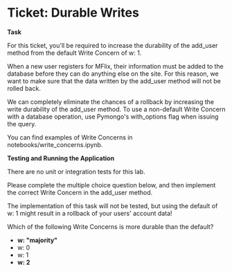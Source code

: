 # Ticket: Durable Writes

**Task**

For this ticket, you'll be required to increase the durability of the add_user method from the default Write Concern of w: 1.

When a new user registers for MFlix, their information must be added to the database before they can do anything else on the site. For this reason, we want to make sure that the data written by the add_user method will not be rolled back.

We can completely eliminate the chances of a rollback by increasing the write durability of the add_user method. To use a non-default Write Concern with a database operation, use Pymongo's with_options flag when issuing the query.

You can find examples of Write Concerns in notebooks/write_concerns.ipynb.

**Testing and Running the Application**

There are no unit or integration tests for this lab.

Please complete the multiple choice question below, and then implement the correct Write Concern in the add_user method.

The implementation of this task will not be tested, but using the default of w: 1 might result in a rollback of your users' account data!

Which of the following Write Concerns is more durable than the default?



- **w: "majority"**
- w: 0
- w: 1
- **w: 2**